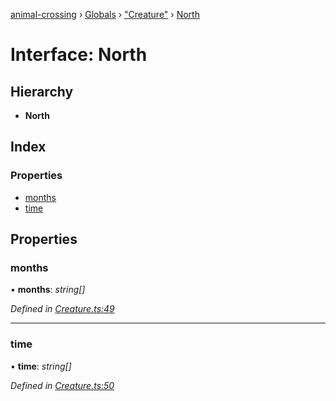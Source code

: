 [animal-crossing](../README.md) › [Globals](../globals.md) › ["Creature"](../modules/_creature_.md) › [North](_creature_.north.md)

# Interface: North

## Hierarchy

* **North**

## Index

### Properties

* [months](_creature_.north.md#months)
* [time](_creature_.north.md#time)

## Properties

###  months

• **months**: *string[]*

*Defined in [Creature.ts:49](https://github.com/Norviah/animal-crossing/blob/4071e19/module/types/Creature.ts#L49)*

___

###  time

• **time**: *string[]*

*Defined in [Creature.ts:50](https://github.com/Norviah/animal-crossing/blob/4071e19/module/types/Creature.ts#L50)*
